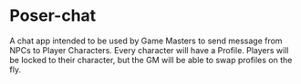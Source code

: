 # Poser-chat
A chat app intended to be used by Game Masters to send message from NPCs to Player Characters.
Every character will have a Profile. Players will be locked to their character, but the GM will be able to swap profiles on the fly.

